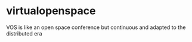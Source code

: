 # virtualopenspace
VOS is like an open space conference but continuous and adapted to the distributed era
